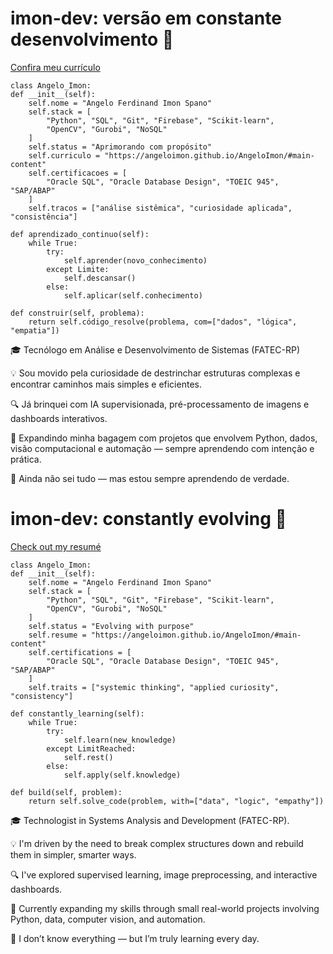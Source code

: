 # imon-dev: versão em constante desenvolvimento 🚀
[Confira meu currículo](https://angeloimon.github.io/AngeloImon/#main-content)


    class Angelo_Imon:
    def __init__(self):
        self.nome = "Angelo Ferdinand Imon Spano"
        self.stack = [
            "Python", "SQL", "Git", "Firebase", "Scikit-learn",
            "OpenCV", "Gurobi", "NoSQL"
        ]
        self.status = "Aprimorando com propósito"
        self.curriculo = "https://angeloimon.github.io/AngeloImon/#main-content"
        self.certificacoes = [
            "Oracle SQL", "Oracle Database Design", "TOEIC 945", "SAP/ABAP"
        ]
        self.tracos = ["análise sistêmica", "curiosidade aplicada", "consistência"]

    def aprendizado_continuo(self):
        while True:
            try:
                self.aprender(novo_conhecimento)
            except Limite:
                self.descansar()
            else:
                self.aplicar(self.conhecimento)

    def construir(self, problema):
        return self.código_resolve(problema, com=["dados", "lógica", "empatia"])

        
🎓 Tecnólogo em Análise e Desenvolvimento de Sistemas (FATEC-RP)

💡 Sou movido pela curiosidade de destrinchar estruturas complexas e encontrar caminhos mais simples e eficientes.

🔍 Já brinquei com IA supervisionada, pré-processamento de imagens e dashboards interativos.

🌱 Expandindo minha bagagem com projetos que envolvem Python, dados, visão computacional e automação — sempre aprendendo com intenção e prática.

💬 Ainda não sei tudo — mas estou sempre aprendendo de verdade.



# imon-dev: constantly evolving 🚀
[Check out my resumé](https://angeloimon.github.io/AngeloImon/#main-content)


    class Angelo_Imon:
    def __init__(self):
        self.nome = "Angelo Ferdinand Imon Spano"
        self.stack = [
            "Python", "SQL", "Git", "Firebase", "Scikit-learn",
            "OpenCV", "Gurobi", "NoSQL"
        ]
        self.status = "Evolving with purpose"
        self.resume = "https://angeloimon.github.io/AngeloImon/#main-content"
        self.certifications = [
            "Oracle SQL", "Oracle Database Design", "TOEIC 945", "SAP/ABAP"
        ]
        self.traits = ["systemic thinking", "applied curiosity", "consistency"]

    def constantly_learning(self):
        while True:
            try:
                self.learn(new_knowledge)
            except LimitReached:
                self.rest()
            else:
                self.apply(self.knowledge)

    def build(self, problem):
        return self.solve_code(problem, with=["data", "logic", "empathy"])


🎓 Technologist in Systems Analysis and Development (FATEC-RP).

💡 I'm driven by the need to break complex structures down and rebuild them in simpler, smarter ways.

🔍 I've explored supervised learning, image preprocessing, and interactive dashboards.

🌱 Currently expanding my skills through small real-world projects involving Python, data, computer vision, and automation.

💬 I don’t know everything — but I’m truly learning every day.
